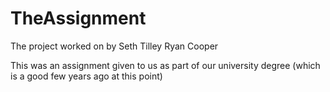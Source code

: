 # TheAssignment
The project worked on by 
Seth Tilley
Ryan Cooper

This was an assignment given to us as part of our university degree (which is a good few years ago at this point)

